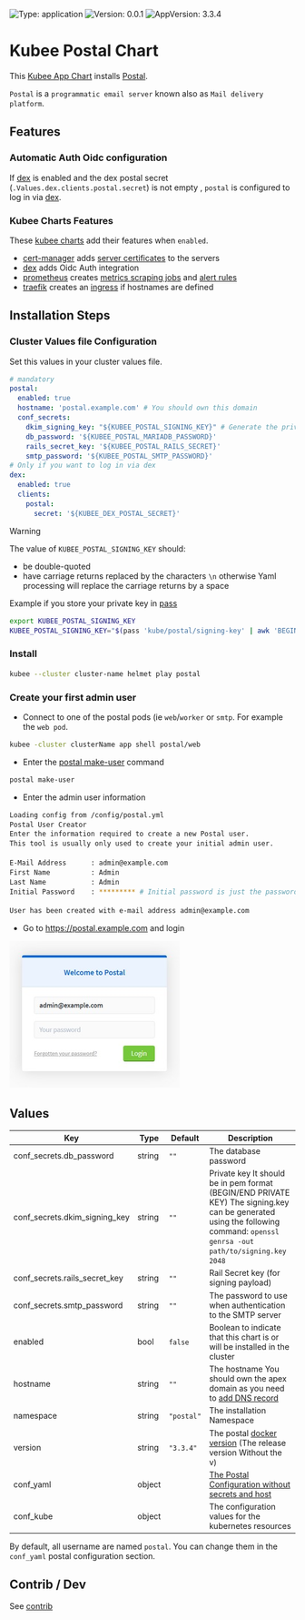 

[//]: # (README.md generated by gotmpl. DO NOT EDIT.)

![Type: application](https://img.shields.io/badge/Type-application-informational?style=flat-square) ![Version: 0.0.1](https://img.shields.io/badge/Version-0.0.1-informational?style=flat-square) ![AppVersion: 3.3.4](https://img.shields.io/badge/AppVersion-3.3.4-informational?style=flat-square)

# Kubee Postal Chart

This [Kubee App Chart](https://github.com/EraldyHq/kubee/blob/main/docs/site/app-chart.md) installs [Postal](https://docs.postalserver.io/).

`Postal` is a `programmatic email server` known also as `Mail delivery platform`.

## Features

### Automatic Auth Oidc configuration

If [dex](https://github.com/EraldyHq/kubee/blob/main/charts/dex/README.md) is enabled and the dex postal secret (`.Values.dex.clients.postal.secret`) is not empty ,
`postal` is configured to log in via [dex](https://github.com/EraldyHq/kubee/blob/main/charts/dex/README.md).

### Kubee Charts Features

  These [kubee charts](https://github.com/EraldyHq/kubee/blob/main/docs/site/kubee-helmet-chart.md) add their features when `enabled`.

* [cert-manager](https://github.com/EraldyHq/kubee/blob/main/charts/cert-manager/README.md) adds [server certificates](https://cert-manager.io/docs/usage/certificate/) to the servers
* [dex](https://github.com/EraldyHq/kubee/blob/main/charts/dex/README.md)  adds Oidc Auth integration
* [prometheus](https://github.com/EraldyHq/kubee/blob/main/charts/prometheus/README.md) creates [metrics scraping jobs](https://prometheus.io/docs/concepts/jobs_instances/) and [alert rules](https://prometheus.io/docs/prometheus/latest/configuration/alerting_rules/)
* [traefik](https://github.com/EraldyHq/kubee/blob/main/charts/traefik/README.md) creates an [ingress](https://kubernetes.io/docs/concepts/services-networking/ingress/) if hostnames are defined

## Installation Steps

### Cluster Values file Configuration

Set this values in your cluster values file.
```yaml
# mandatory
postal:
  enabled: true
  hostname: 'postal.example.com' # You should own this domain
  conf_secrets:
    dkim_signing_key: "${KUBEE_POSTAL_SIGNING_KEY}" # Generate the private key via `openssl genrsa -out path/to/signing.key 2048`
    db_password: '${KUBEE_POSTAL_MARIADB_PASSWORD}'
    rails_secret_key: '${KUBEE_POSTAL_RAILS_SECRET}'
    smtp_password: '${KUBEE_POSTAL_SMTP_PASSWORD}'
# Only if you want to log in via dex
dex:
  enabled: true
  clients:
    postal:
      secret: '${KUBEE_DEX_POSTAL_SECRET}'
```

> [!WARNING]
> The value of `KUBEE_POSTAL_SIGNING_KEY` should:
> * be double-quoted
> * have carriage returns replaced by the characters `\n`
> otherwise Yaml processing will replace the carriage returns by a space
>
> Example if you store your private key in [pass](https://github.com/EraldyHq/kubee/blob/main/docs/site/pass.md)
> ```bash
> export KUBEE_POSTAL_SIGNING_KEY
> KUBEE_POSTAL_SIGNING_KEY="$(pass 'kube/postal/signing-key' | awk 'BEGIN{RS="\n";ORS="\\n"}1')"
> ```

### Install

```bash
kubee --cluster cluster-name helmet play postal
```

### Create your first admin user

* Connect to one of the postal pods (ie `web`/`worker` or `smtp`. For example the `web pod`.
```bash
kubee -cluster clusterName app shell postal/web
```
* Enter the [postal make-user](https://docs.postalserver.io/getting-started/installation#initializing-the-database) command
```bash
postal make-user
```
* Enter the admin user information
```bash
Loading config from /config/postal.yml
Postal User Creator
Enter the information required to create a new Postal user.
This tool is usually only used to create your initial admin user.

E-Mail Address      : admin@example.com
First Name          : Admin
Last Name           : Admin
Initial Password    : ********* # Initial password is just the password. It's not asked for a password change

User has been created with e-mail address admin@example.com
```
* Go to https://postal.example.com and login

<img src="contrib/postal-login.jpg"  alt="Postal Login" width="300"/>

## Values

| Key | Type | Default | Description |
|-----|------|---------|-------------|
| conf_secrets.db_password | string | `""` | The database password |
| conf_secrets.dkim_signing_key | string | `""` | Private key It should be in pem format (BEGIN/END PRIVATE KEY) The signing.key can be generated using the following command: `openssl genrsa -out path/to/signing.key 2048` |
| conf_secrets.rails_secret_key | string | `""` | Rail Secret key (for signing payload) |
| conf_secrets.smtp_password | string | `""` | The password to use when authentication to the SMTP server |
| enabled | bool | `false` | Boolean to indicate that this chart is or will be installed in the cluster |
| hostname | string | `""` | The hostname You should own the apex domain as you need to [add DNS record](https://docs.postalserver.io/getting-started/dns-configuration) |
| namespace | string | `"postal"` | The installation Namespace |
| version | string | `"3.3.4"` | The postal [docker version](https://github.com/postalserver/postal/pkgs/container/postal) (The release version Without the v) |
| conf_yaml | object | | [The Postal Configuration without secrets and host](https://github.com/postalserver/postal/blob/3.3.4/doc/config/yaml.yml) |
| conf_kube | object | | The configuration values for the kubernetes resources |

By default, all username are named `postal`. You can change them in the `conf_yaml` postal configuration section.

## Contrib / Dev

See [contrib](contrib/contrib.md)

